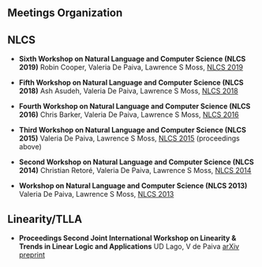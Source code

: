 ##  Meetings Organization

## NLCS

* **Sixth Workshop on Natural Language and Computer Science (NLCS 2019)**
  Robin Cooper, Valeria De Paiva, Lawrence S Moss, [NLCS 2019]()

* **Fifth Workshop on Natural Language and Computer Science (NLCS 2018)**
  Ash Asudeh, Valeria De Paiva, Lawrence S Moss, [NLCS 2018](https://iulg.sitehost.iu.edu/nlcs2018.html)

* **Fourth Workshop on Natural Language and Computer Science (NLCS 2016)**
  Chris Barker, Valeria De Paiva, Lawrence S Moss, [NLCS 2016](https://iulg.sitehost.iu.edu/nlcs16.html)

* **Third Workshop on Natural Language and Computer Science (NLCS 2015)**
   Valeria De Paiva, Lawrence S Moss, [NLCS 2015](https://easychair.org/smart-program/NLCS'15/index.html) (proceedings above)
  
* **Second Workshop on Natural Language and Computer Science (NLCS 2014)**
  Christian Retoré, Valeria De Paiva, Lawrence S Moss, [NLCS 2014](https://easychair.org/smart-program/VSL2014/NLCS-program.html)

* **Workshop on Natural Language and Computer Science (NLCS 2013)**
 Valeria De Paiva, Lawrence S Moss, [NLCS 2013](https://iulg.sitehost.iu.edu/nlcs2013.html)

## Linearity/TLLA

* **Proceedings Second Joint International Workshop on Linearity & Trends in Linear Logic and Applications**
UD Lago, V de Paiva
[arXiv preprint](https://arxiv.org/abs/2112.14305) 

